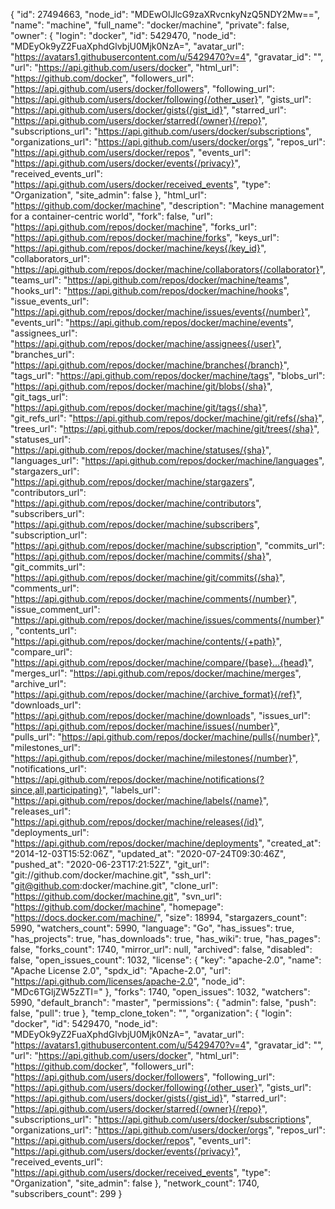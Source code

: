 {
  "id": 27494663,
  "node_id": "MDEwOlJlcG9zaXRvcnkyNzQ5NDY2Mw==",
  "name": "machine",
  "full_name": "docker/machine",
  "private": false,
  "owner": {
    "login": "docker",
    "id": 5429470,
    "node_id": "MDEyOk9yZ2FuaXphdGlvbjU0Mjk0NzA=",
    "avatar_url": "https://avatars1.githubusercontent.com/u/5429470?v=4",
    "gravatar_id": "",
    "url": "https://api.github.com/users/docker",
    "html_url": "https://github.com/docker",
    "followers_url": "https://api.github.com/users/docker/followers",
    "following_url": "https://api.github.com/users/docker/following{/other_user}",
    "gists_url": "https://api.github.com/users/docker/gists{/gist_id}",
    "starred_url": "https://api.github.com/users/docker/starred{/owner}{/repo}",
    "subscriptions_url": "https://api.github.com/users/docker/subscriptions",
    "organizations_url": "https://api.github.com/users/docker/orgs",
    "repos_url": "https://api.github.com/users/docker/repos",
    "events_url": "https://api.github.com/users/docker/events{/privacy}",
    "received_events_url": "https://api.github.com/users/docker/received_events",
    "type": "Organization",
    "site_admin": false
  },
  "html_url": "https://github.com/docker/machine",
  "description": "Machine management for a container-centric world",
  "fork": false,
  "url": "https://api.github.com/repos/docker/machine",
  "forks_url": "https://api.github.com/repos/docker/machine/forks",
  "keys_url": "https://api.github.com/repos/docker/machine/keys{/key_id}",
  "collaborators_url": "https://api.github.com/repos/docker/machine/collaborators{/collaborator}",
  "teams_url": "https://api.github.com/repos/docker/machine/teams",
  "hooks_url": "https://api.github.com/repos/docker/machine/hooks",
  "issue_events_url": "https://api.github.com/repos/docker/machine/issues/events{/number}",
  "events_url": "https://api.github.com/repos/docker/machine/events",
  "assignees_url": "https://api.github.com/repos/docker/machine/assignees{/user}",
  "branches_url": "https://api.github.com/repos/docker/machine/branches{/branch}",
  "tags_url": "https://api.github.com/repos/docker/machine/tags",
  "blobs_url": "https://api.github.com/repos/docker/machine/git/blobs{/sha}",
  "git_tags_url": "https://api.github.com/repos/docker/machine/git/tags{/sha}",
  "git_refs_url": "https://api.github.com/repos/docker/machine/git/refs{/sha}",
  "trees_url": "https://api.github.com/repos/docker/machine/git/trees{/sha}",
  "statuses_url": "https://api.github.com/repos/docker/machine/statuses/{sha}",
  "languages_url": "https://api.github.com/repos/docker/machine/languages",
  "stargazers_url": "https://api.github.com/repos/docker/machine/stargazers",
  "contributors_url": "https://api.github.com/repos/docker/machine/contributors",
  "subscribers_url": "https://api.github.com/repos/docker/machine/subscribers",
  "subscription_url": "https://api.github.com/repos/docker/machine/subscription",
  "commits_url": "https://api.github.com/repos/docker/machine/commits{/sha}",
  "git_commits_url": "https://api.github.com/repos/docker/machine/git/commits{/sha}",
  "comments_url": "https://api.github.com/repos/docker/machine/comments{/number}",
  "issue_comment_url": "https://api.github.com/repos/docker/machine/issues/comments{/number}",
  "contents_url": "https://api.github.com/repos/docker/machine/contents/{+path}",
  "compare_url": "https://api.github.com/repos/docker/machine/compare/{base}...{head}",
  "merges_url": "https://api.github.com/repos/docker/machine/merges",
  "archive_url": "https://api.github.com/repos/docker/machine/{archive_format}{/ref}",
  "downloads_url": "https://api.github.com/repos/docker/machine/downloads",
  "issues_url": "https://api.github.com/repos/docker/machine/issues{/number}",
  "pulls_url": "https://api.github.com/repos/docker/machine/pulls{/number}",
  "milestones_url": "https://api.github.com/repos/docker/machine/milestones{/number}",
  "notifications_url": "https://api.github.com/repos/docker/machine/notifications{?since,all,participating}",
  "labels_url": "https://api.github.com/repos/docker/machine/labels{/name}",
  "releases_url": "https://api.github.com/repos/docker/machine/releases{/id}",
  "deployments_url": "https://api.github.com/repos/docker/machine/deployments",
  "created_at": "2014-12-03T15:52:06Z",
  "updated_at": "2020-07-24T09:30:46Z",
  "pushed_at": "2020-06-23T17:21:52Z",
  "git_url": "git://github.com/docker/machine.git",
  "ssh_url": "git@github.com:docker/machine.git",
  "clone_url": "https://github.com/docker/machine.git",
  "svn_url": "https://github.com/docker/machine",
  "homepage": "https://docs.docker.com/machine/",
  "size": 18994,
  "stargazers_count": 5990,
  "watchers_count": 5990,
  "language": "Go",
  "has_issues": true,
  "has_projects": true,
  "has_downloads": true,
  "has_wiki": true,
  "has_pages": false,
  "forks_count": 1740,
  "mirror_url": null,
  "archived": false,
  "disabled": false,
  "open_issues_count": 1032,
  "license": {
    "key": "apache-2.0",
    "name": "Apache License 2.0",
    "spdx_id": "Apache-2.0",
    "url": "https://api.github.com/licenses/apache-2.0",
    "node_id": "MDc6TGljZW5zZTI="
  },
  "forks": 1740,
  "open_issues": 1032,
  "watchers": 5990,
  "default_branch": "master",
  "permissions": {
    "admin": false,
    "push": false,
    "pull": true
  },
  "temp_clone_token": "",
  "organization": {
    "login": "docker",
    "id": 5429470,
    "node_id": "MDEyOk9yZ2FuaXphdGlvbjU0Mjk0NzA=",
    "avatar_url": "https://avatars1.githubusercontent.com/u/5429470?v=4",
    "gravatar_id": "",
    "url": "https://api.github.com/users/docker",
    "html_url": "https://github.com/docker",
    "followers_url": "https://api.github.com/users/docker/followers",
    "following_url": "https://api.github.com/users/docker/following{/other_user}",
    "gists_url": "https://api.github.com/users/docker/gists{/gist_id}",
    "starred_url": "https://api.github.com/users/docker/starred{/owner}{/repo}",
    "subscriptions_url": "https://api.github.com/users/docker/subscriptions",
    "organizations_url": "https://api.github.com/users/docker/orgs",
    "repos_url": "https://api.github.com/users/docker/repos",
    "events_url": "https://api.github.com/users/docker/events{/privacy}",
    "received_events_url": "https://api.github.com/users/docker/received_events",
    "type": "Organization",
    "site_admin": false
  },
  "network_count": 1740,
  "subscribers_count": 299
}
